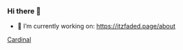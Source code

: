 ### Hi there 👋
- 🔭 I’m currently working on: https://itzfaded.page/about 

[Cardinal](https://itzfaded.page/imgs/Cardinal.png)

